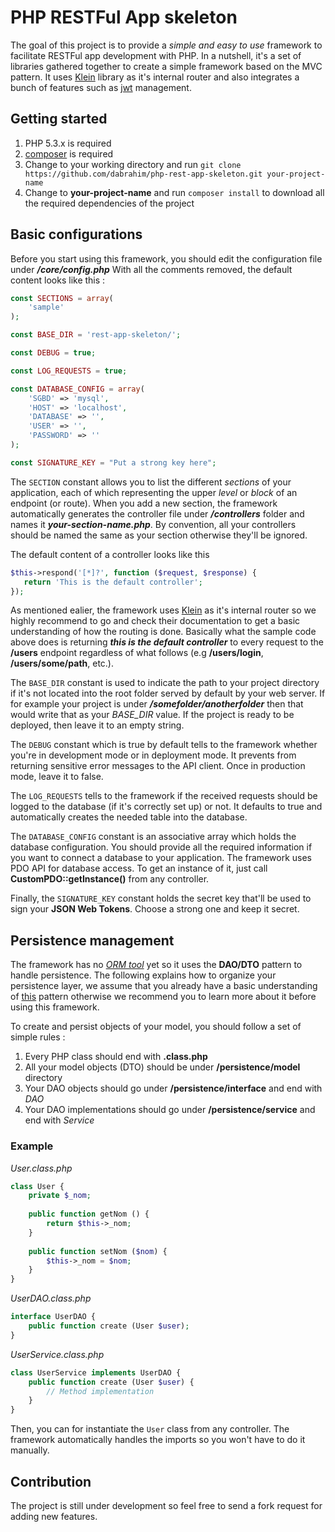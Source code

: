 # PHP RESTFul App skeleton

The goal of this project is to provide a _simple and easy to use_ framework to facilitate RESTFul app development with PHP.
In a nutshell, it's a set of libraries gathered together to create a simple framework based on the MVC pattern. It uses [Klein](https://github.com/klein/klein.php) library as it's internal router and also integrates a bunch of features such as [jwt](https://jwt.io/) management.

## Getting started
1. PHP 5.3.x is required
2. [composer](https://getcomposer.org/download/) is required
3. Change to your working directory and run `git clone https://github.com/dabrahim/php-rest-app-skeleton.git your-project-name`
4. Change to __your-project-name__ and run `composer install` to download all the required dependencies of the project


## Basic configurations
Before you start using this framework, you should edit the configuration file under **_/core/config.php_**
With all the comments removed, the default content looks like this : 
```php
const SECTIONS = array(
    'sample'
);

const BASE_DIR = 'rest-app-skeleton/';

const DEBUG = true;

const LOG_REQUESTS = true;

const DATABASE_CONFIG = array(
    'SGBD' => 'mysql',
    'HOST' => 'localhost',
    'DATABASE' => '',
    'USER' => '',
    'PASSWORD' => ''
);

const SIGNATURE_KEY = "Put a strong key here";

```
The `SECTION` constant allows you to list the different _sections_ of your application, each of which representing the upper _level_ or _block_ of an endpoint (or route).
When you add a new section, the framework automatically generates the controller file under **_/controllers_** folder and names it **_your-section-name.php_**. By convention, all your controllers should be named the same as your section otherwise they'll be ignored.

The default content of a controller looks like this
```php
$this->respond('[*]?', function ($request, $response) {
   return 'This is the default controller';
});
```

As mentioned ealier, the framework uses [Klein](https://github.com/klein/klein.php) as it's internal router so we highly recommend to go and check their documentation to get a basic understanding of how the routing is done.
Basically what the sample code above does is returning **_this is the default controller_** to every request to the **/users** endpoint regardless of what follows (e.g **/users/login**, **/users/some/path**, etc.).


The `BASE_DIR` constant is used to indicate the path to your project directory if it's not located into the root folder served by default by your web server. If for example your project is under **_/somefolder/anotherfolder_** then that would write that as your _BASE_DIR_ value.
If the project is ready to be deployed, then leave it to an empty string.


The `DEBUG` constant which is true by default tells to the framework whether you're in development mode or in deployment mode. It prevents from returning sensitive error messages to the API client. Once in production mode, leave it to false.


The `LOG_REQUESTS` tells to the framework if the received requests should be logged to the database (if it's correctly set up) or not. It defaults to true and automatically creates the needed table into the database.


The `DATABASE_CONFIG` constant is an associative array which holds the database configuration. You should provide all the required information if you want to connect a database to your application. 
The framework uses PDO API for database access. To get an instance of it, just call **CustomPDO::getInstance()** from any controller.


Finally, the `SIGNATURE_KEY` constant holds the secret key that'll be used to sign your **JSON Web Tokens**. Choose a strong one and keep it secret.

## Persistence management
The framework has no [_ORM tool_](https://www.tutorialspoint.com/design_pattern/data_access_object_pattern.htm) yet so it uses the **DAO/DTO** pattern to handle persistence. The following explains how to organize your persistence layer, we assume that you already have a basic understanding of [this](https://www.tutorialspoint.com/design_pattern/data_access_object_pattern.htm) pattern otherwise we recommend you to learn more about it before using this framework.

To create and persist objects of your model, you should follow a set of simple rules :

1. Every PHP class should end with **.class.php**
2. All your model objects (DTO) should be under **/persistence/model** directory
3. Your DAO objects should go under **/persistence/interface** and end with _DAO_
4. Your DAO implementations should go under **/persistence/service** and end with _Service_

### Example
_User.class.php_
```php
class User {
    private $_nom;
    
    public function getNom () {
        return $this->_nom;
    }
    
    public function setNom ($nom) {
        $this->_nom = $nom;
    }
}
```

_UserDAO.class.php_
```php
interface UserDAO {
    public function create (User $user);
}
```

_UserService.class.php_
```php
class UserService implements UserDAO {
    public function create (User $user) {
        // Method implementation
    }
}
```

Then, you can for instantiate the `User` class from any controller. The framework automatically handles the imports so you won't have to do it manually.

## Contribution
The project is still under development so feel free to send a fork request for adding new features.
